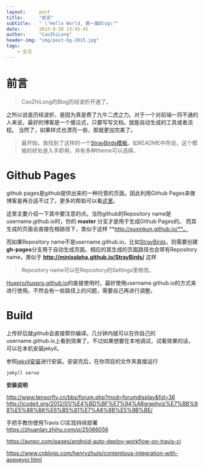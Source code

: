 ```yaml
---
layout:     post
title:      "前言"
subtitle:   " \"Hello World, 第一篇Blog\""
date:       2015-8-30 13:45:45
author:     "CaoZhiLong"
header-img: "img/post-bg-2015.jpg"
tags:
    - 生活
---
```


# 前言
> CaoZhiLong的Blog历经波折开通了。
    
之所以说是历经波折，是因为真是费了九牛二虎之力。对于一个对前端一窍不通的人来说，最好的博客是一个傻瓜式，只要写写文档，就能自动生成的工具或者流程。
    当然了，如果样式也漂亮一些，那就更加完美了。
    
> 最开始，我找到了这样的一个[StrayBirds模板](https://github.com/minixalpha/StrayBirds)。如README中所说，这个模板的好处是入手即用，并有多种theme可以选择。    

# Github Pages

github pages是github提供出来的一种托管的页面。因此利用Github Pages来做博客是再合适不过了。更多的帮助可以看[这里](https://help.github.com/categories/github-pages-basics/)。

这里主要介绍一下其中要注意的点。当你github的Repository name是username.github.io时，你的 **master** 分支才是用于生成Github Pages的。
而其生成的页面会直接在根路径下，类似于这样 **http://xuxinkun.github.io/**。

而如果Repository name不是username.github.io，比如[StrayBirds](https://github.com/minixalpha/StrayBirds)，则需要创建 **gh-pages**分支用于自动生成页面。相应的其生成的页面路径也会带有Repository name，类似于 **http://minixalpha.github.io/StrayBirds/** 这样

> Repository name可以在Repository的Settings里修改。

[Huxpro/huxpro.github.io](https://github.com/Huxpro/huxpro.github.io)的直接使用时，最好使用username.github.io的方式来进行使用。不然会有一些路径上的问题，需要自己再进行调整。


# Build

上传好后就github会直接帮你编译。几分钟内就可以在你自己的username.github.io上看到效果了。不过如果想要在本地调试，试看效果的话，可以在本机安装jekyll。

参照[jekyll安装](http://jekyll-windows.juthilo.com/)进行安装。安装完后，在你项目的文件夹直接运行

```
jekyll serve
```

**安装说明**

http://www.tensorfly.cn/bbs/forum.php?mod=forumdisplay&fid=36
http://icodeit.org/2012/01/%E4%BD%BF%E7%94%A8graphviz%E7%BB%98%E5%88%B6%E6%B5%81%E7%A8%8B%E5%9B%BE/

手把手教你使用Travis CI实现持续部署 https://zhuanlan.zhihu.com/p/25066056

https://avnpc.com/pages/android-auto-deploy-workflow-on-travis-ci

https://www.cnblogs.com/henryzhu/p/contentious-integration-with-appveyor.html
